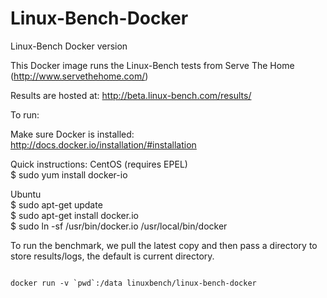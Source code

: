 # Linux-Bench-Docker
Linux-Bench Docker version

This Docker image runs the Linux-Bench tests from Serve The Home (http://www.servethehome.com/)

Results are hosted at: http://beta.linux-bench.com/results/

To run:

Make sure Docker is installed:  
http://docs.docker.io/installation/#installation  

Quick instructions:
CentOS (requires EPEL)  
$ sudo yum install docker-io  

Ubuntu  
$ sudo apt-get update  
$ sudo apt-get install docker.io  
$ sudo ln -sf /usr/bin/docker.io /usr/local/bin/docker  


To run the benchmark, we pull the latest copy and then pass a directory to store results/logs, the default is current directory.  
<pre><code>
docker run -v `pwd`:/data linuxbench/linux-bench-docker
</code></pre>

